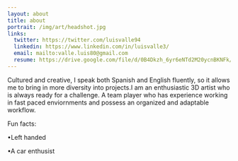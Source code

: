 ```yaml
---
layout: about
title: about
portrait: /img/art/headshot.jpg
links:
  twitter: https://twitter.com/luisvalle94
  linkedin: https://www.linkedin.com/in/luisvalle3/
  email: mailto:valle.luis80@gmail.com
  resume: https://drive.google.com/file/d/0B4Dkzh_6yr6eNTd2M20ycnBKNFk/view?usp=sharing
---
```


Cultured and creative, I speak both Spanish and English fluently, so it allows me to bring in more diversity into projects.I am an enthusiastic 3D artist who is always ready for a challenge. A team player who has experience working in fast paced enviornments and possess an organized and adaptable workflow.

Fun facts:

•Left handed

•A car enthusist


